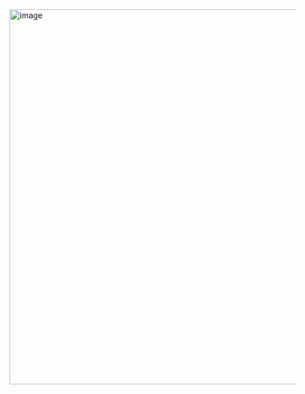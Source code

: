 <img width="661" alt="image" src="https://github.com/treeralph/camp_kiosk/assets/50291395/3e6baaf6-c689-4ce6-a577-bd9b163b4d02">
